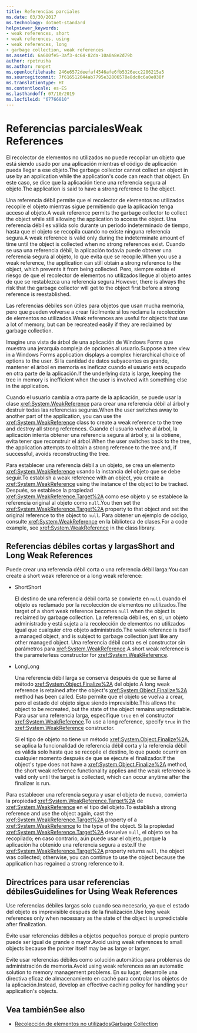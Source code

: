 ```yaml
---
title: Referencias parciales
ms.date: 03/30/2017
ms.technology: dotnet-standard
helpviewer_keywords:
- weak references, short
- weak references, using
- weak references, long
- garbage collection, weak references
ms.assetid: 6a600fe5-3af3-4c64-82da-10a0a8e2d79b
author: rpetrusha
ms.author: ronpet
ms.openlocfilehash: 246e6572deefaf4546afe6fb5326ecc2286215a5
ms.sourcegitcommit: 7f616512044ab7795e32806578e8dc0c6a0e038f
ms.translationtype: HT
ms.contentlocale: es-ES
ms.lasthandoff: 07/10/2019
ms.locfileid: "67766810"
---
```

# <a name="weak-references"></a><span data-ttu-id="a73d4-102">Referencias parciales</span><span class="sxs-lookup"><span data-stu-id="a73d4-102">Weak References</span></span>
<span data-ttu-id="a73d4-103">El recolector de elementos no utilizados no puede recopilar un objeto que está siendo usado por una aplicación mientras el código de aplicación pueda llegar a ese objeto.</span><span class="sxs-lookup"><span data-stu-id="a73d4-103">The garbage collector cannot collect an object in use by an application while the application's code can reach that object.</span></span> <span data-ttu-id="a73d4-104">En este caso, se dice que la aplicación tiene una referencia segura al objeto.</span><span class="sxs-lookup"><span data-stu-id="a73d4-104">The application is said to have a strong reference to the object.</span></span>  
  
 <span data-ttu-id="a73d4-105">Una referencia débil permite que el recolector de elementos no utilizados recopile el objeto mientras sigue permitiendo que la aplicación tenga acceso al objeto.</span><span class="sxs-lookup"><span data-stu-id="a73d4-105">A weak reference permits the garbage collector to collect the object while still allowing the application to access the object.</span></span> <span data-ttu-id="a73d4-106">Una referencia débil es válida solo durante un período indeterminado de tiempo, hasta que el objeto se recopila cuando no existe ninguna referencia segura.</span><span class="sxs-lookup"><span data-stu-id="a73d4-106">A weak reference is valid only during the indeterminate amount of time until the object is collected when no strong references exist.</span></span> <span data-ttu-id="a73d4-107">Cuando se usa una referencia débil, la aplicación todavía puede obtener una referencia segura al objeto, lo que evita que se recopile.</span><span class="sxs-lookup"><span data-stu-id="a73d4-107">When you use a weak reference, the application can still obtain a strong reference to the object, which prevents it from being collected.</span></span> <span data-ttu-id="a73d4-108">Pero, siempre existe el riesgo de que el recolector de elementos no utilizados llegue al objeto antes de que se restablezca una referencia segura.</span><span class="sxs-lookup"><span data-stu-id="a73d4-108">However, there is always the risk that the garbage collector will get to the object first before a strong reference is reestablished.</span></span>  
  
 <span data-ttu-id="a73d4-109">Las referencias débiles son útiles para objetos que usan mucha memoria, pero que pueden volverse a crear fácilmente si los reclama la recolección de elementos no utilizados.</span><span class="sxs-lookup"><span data-stu-id="a73d4-109">Weak references are useful for objects that use a lot of memory, but can be recreated easily if they are reclaimed by garbage collection.</span></span>  
  
 <span data-ttu-id="a73d4-110">Imagine una vista de árbol de una aplicación de Windows Forms que muestra una jerarquía compleja de opciones al usuario.</span><span class="sxs-lookup"><span data-stu-id="a73d4-110">Suppose a tree view in a Windows Forms application displays a complex hierarchical choice of options to the user.</span></span> <span data-ttu-id="a73d4-111">Si la cantidad de datos subyacentes es grande, mantener el árbol en memoria es ineficaz cuando el usuario está ocupado en otra parte de la aplicación.</span><span class="sxs-lookup"><span data-stu-id="a73d4-111">If the underlying data is large, keeping the tree in memory is inefficient when the user is involved with something else in the application.</span></span>  
  
 <span data-ttu-id="a73d4-112">Cuando el usuario cambia a otra parte de la aplicación, se puede usar la clase <xref:System.WeakReference> para crear una referencia débil al árbol y destruir todas las referencias seguras.</span><span class="sxs-lookup"><span data-stu-id="a73d4-112">When the user switches away to another part of the application, you can use the <xref:System.WeakReference> class to create a weak reference to the tree and destroy all strong references.</span></span> <span data-ttu-id="a73d4-113">Cuando el usuario vuelve al árbol, la aplicación intenta obtener una referencia segura al árbol y, si la obtiene, evita tener que reconstruir el árbol.</span><span class="sxs-lookup"><span data-stu-id="a73d4-113">When the user switches back to the tree, the application attempts to obtain a strong reference to the tree and, if successful, avoids reconstructing the tree.</span></span>  
  
 <span data-ttu-id="a73d4-114">Para establecer una referencia débil a un objeto, se crea un elemento <xref:System.WeakReference> usando la instancia del objeto que se debe seguir.</span><span class="sxs-lookup"><span data-stu-id="a73d4-114">To establish a weak reference with an object, you create a <xref:System.WeakReference> using the instance of the object to be tracked.</span></span> <span data-ttu-id="a73d4-115">Después, se establece la propiedad <xref:System.WeakReference.Target%2A> como ese objeto y se establece la referencia original al objeto como `null`.</span><span class="sxs-lookup"><span data-stu-id="a73d4-115">You then set the <xref:System.WeakReference.Target%2A> property to that object and set the original reference to the object to `null`.</span></span> <span data-ttu-id="a73d4-116">Para obtener un ejemplo de código, consulte <xref:System.WeakReference> en la biblioteca de clases.</span><span class="sxs-lookup"><span data-stu-id="a73d4-116">For a code example, see <xref:System.WeakReference> in the class library.</span></span>  
  
## <a name="short-and-long-weak-references"></a><span data-ttu-id="a73d4-117">Referencias débiles cortas y largas</span><span class="sxs-lookup"><span data-stu-id="a73d4-117">Short and Long Weak References</span></span>  
 <span data-ttu-id="a73d4-118">Puede crear una referencia débil corta o una referencia débil larga:</span><span class="sxs-lookup"><span data-stu-id="a73d4-118">You can create a short weak reference or a long weak reference:</span></span>  
  
- <span data-ttu-id="a73d4-119">Short</span><span class="sxs-lookup"><span data-stu-id="a73d4-119">Short</span></span>  
  
     <span data-ttu-id="a73d4-120">El destino de una referencia débil corta se convierte en `null` cuando el objeto es reclamado por la recolección de elementos no utilizados.</span><span class="sxs-lookup"><span data-stu-id="a73d4-120">The target of a short weak reference becomes `null` when the object is reclaimed by garbage collection.</span></span> <span data-ttu-id="a73d4-121">La referencia débil es, en sí, un objeto administrado y está sujeta a la recolección de elementos no utilizados igual que cualquier otro objeto administrado.</span><span class="sxs-lookup"><span data-stu-id="a73d4-121">The weak reference is itself a managed object, and is subject to garbage collection just like any other managed object.</span></span>  <span data-ttu-id="a73d4-122">Una referencia débil corta es el constructor sin parámetros para <xref:System.WeakReference>.</span><span class="sxs-lookup"><span data-stu-id="a73d4-122">A short weak reference is the parameterless constructor for <xref:System.WeakReference>.</span></span>  
  
- <span data-ttu-id="a73d4-123">Long</span><span class="sxs-lookup"><span data-stu-id="a73d4-123">Long</span></span>  
  
     <span data-ttu-id="a73d4-124">Una referencia débil larga se conserva después de que se llame al método <xref:System.Object.Finalize%2A> del objeto.</span><span class="sxs-lookup"><span data-stu-id="a73d4-124">A long weak reference is retained after the object's <xref:System.Object.Finalize%2A> method has been called.</span></span> <span data-ttu-id="a73d4-125">Esto permite que el objeto se vuelva a crear, pero el estado del objeto sigue siendo imprevisible.</span><span class="sxs-lookup"><span data-stu-id="a73d4-125">This allows the object to be recreated, but the state of the object remains unpredictable.</span></span> <span data-ttu-id="a73d4-126">Para usar una referencia larga, especifique `true` en el constructor <xref:System.WeakReference>.</span><span class="sxs-lookup"><span data-stu-id="a73d4-126">To use a long reference, specify `true` in the <xref:System.WeakReference> constructor.</span></span>  
  
     <span data-ttu-id="a73d4-127">Si el tipo de objeto no tiene un método <xref:System.Object.Finalize%2A>, se aplica la funcionalidad de referencia débil corta y la referencia débil es válida solo hasta que se recopile el destino, lo que puede ocurrir en cualquier momento después de que se ejecute el finalizador.</span><span class="sxs-lookup"><span data-stu-id="a73d4-127">If the object's type does not have a <xref:System.Object.Finalize%2A> method, the short weak reference functionality applies and the weak reference is valid only until the target is collected, which can occur anytime after the finalizer is run.</span></span>  
  
 <span data-ttu-id="a73d4-128">Para establecer una referencia segura y usar el objeto de nuevo, convierta la propiedad <xref:System.WeakReference.Target%2A> de <xref:System.WeakReference> en el tipo del objeto.</span><span class="sxs-lookup"><span data-stu-id="a73d4-128">To establish a strong reference and use the object again, cast the <xref:System.WeakReference.Target%2A> property of a <xref:System.WeakReference> to the type of the object.</span></span> <span data-ttu-id="a73d4-129">Si la propiedad <xref:System.WeakReference.Target%2A> devuelve `null`, el objeto se ha recopilado; en caso contrario, aún puede usar el objeto, porque la aplicación ha obtenido una referencia segura a este.</span><span class="sxs-lookup"><span data-stu-id="a73d4-129">If the <xref:System.WeakReference.Target%2A> property returns `null`, the object was collected; otherwise, you can continue to use the object because the application has regained a strong reference to it.</span></span>  
  
## <a name="guidelines-for-using-weak-references"></a><span data-ttu-id="a73d4-130">Directrices para usar referencias débiles</span><span class="sxs-lookup"><span data-stu-id="a73d4-130">Guidelines for Using Weak References</span></span>  
 <span data-ttu-id="a73d4-131">Use referencias débiles largas solo cuando sea necesario, ya que el estado del objeto es imprevisible después de la finalización.</span><span class="sxs-lookup"><span data-stu-id="a73d4-131">Use long weak references only when necessary as the state of the object is unpredictable after finalization.</span></span>  
  
 <span data-ttu-id="a73d4-132">Evite usar referencias débiles a objetos pequeños porque el propio puntero puede ser igual de grande o mayor.</span><span class="sxs-lookup"><span data-stu-id="a73d4-132">Avoid using weak references to small objects because the pointer itself may be as large or larger.</span></span>  
  
 <span data-ttu-id="a73d4-133">Evite usar referencias débiles como solución automática para problemas de administración de memoria.</span><span class="sxs-lookup"><span data-stu-id="a73d4-133">Avoid using weak references as an automatic solution to memory management problems.</span></span> <span data-ttu-id="a73d4-134">En su lugar, desarrolle una directiva eficaz de almacenamiento en caché para controlar los objetos de la aplicación.</span><span class="sxs-lookup"><span data-stu-id="a73d4-134">Instead, develop an effective caching policy for handling your application's objects.</span></span>  
  
## <a name="see-also"></a><span data-ttu-id="a73d4-135">Vea también</span><span class="sxs-lookup"><span data-stu-id="a73d4-135">See also</span></span>

- [<span data-ttu-id="a73d4-136">Recolección de elementos no utilizados</span><span class="sxs-lookup"><span data-stu-id="a73d4-136">Garbage Collection</span></span>](../../../docs/standard/garbage-collection/index.md)
